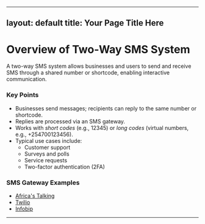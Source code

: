 
---
layout: default
title: Your Page Title Here
---
# Overview of Two-Way SMS System

A two-way SMS system allows businesses and users to send and receive SMS through a shared number or shortcode, enabling interactive communication.

### Key Points

- Businesses send messages; recipients can reply to the same number or shortcode.
- Replies are processed via an SMS gateway.
- Works with *short codes* (e.g., 12345) or *long codes* (virtual numbers, e.g., +254700123456).
- Typical use cases include:
  - Customer support
  - Surveys and polls
  - Service requests
  - Two-factor authentication (2FA)

### SMS Gateway Examples

- [Africa's Talking](https://africastalking.com)
- [Twilio](https://twilio.com)
- [Infobip](https://infobip.com)

---
